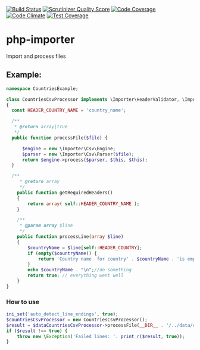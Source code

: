 [![Build Status](https://travis-ci.org/christophehurpeau/php-importer.png?branch=master)](https://travis-ci.org/christophehurpeau/php-importer)
[![Scrutinizer Quality Score](https://scrutinizer-ci.com/g/christophehurpeau/php-importer/badges/quality-score.png?s=a32909ae9b0b21dcb8ac8c65c2ea4c5d7e85e520)](https://scrutinizer-ci.com/g/christophehurpeau/php-importer/)
[![Code Coverage](https://scrutinizer-ci.com/g/christophehurpeau/php-importer/badges/coverage.png?s=e5724bb4ef2bcfd4570b9f4b4f3b42cc55f803de)](https://scrutinizer-ci.com/g/christophehurpeau/php-importer/)
[![Code Climate](https://codeclimate.com/github/christophehurpeau/php-importer/badges/gpa.svg)](https://codeclimate.com/github/christophehurpeau/php-importer)
[![Test Coverage](https://codeclimate.com/github/christophehurpeau/php-importer/badges/coverage.svg)](https://codeclimate.com/github/christophehurpeau/php-importer)

php-importer
============

Import and process files


## Example:


```php
namespace CountriesExample;

class CountriesCsvProcessor implements \Importer\HeaderValidator, \Importer\LineProcessor
{
  const HEADER_COUNTRY_NAME = 'country_name';

  /**
   * @return array|true
   */
  public function processFile($file) {

      $engine = new \Importer\Csv\Engine;
      $parser = new \Importer\Csv\Parser($file);
      return $engine->process($parser, $this, $this);
  }

  /**
     * @return array
     */
    public function getRequiredHeaders()
    {
        return array( self::HEADER_COUNTRY_NAME );
    }

    /**
     * @param array $line
     */
    public function processLine(array $line)
    {
        $countryName = $line[self::HEADER_COUNTRY];
        if (empty($countryName)) {
            return 'Country name  for country' . $countryName . 'is empty for line '.print_r($line, true);
        }
        echo $countryName . "\n";//do something
        return true; // everything went well
    }
}
```


### How to use


```php
ini_set('auto_detect_line_endings', true);
$countriesCsvProcessor = new CountriesCsvProcessor();
$result = $dataCountriesCsvProcessor->processFile(__DIR__ . '/../data/countries.csv');
if ($result !== true) {
    throw new \Exception('Failed lines: '. print_r($result, true));
}
```

